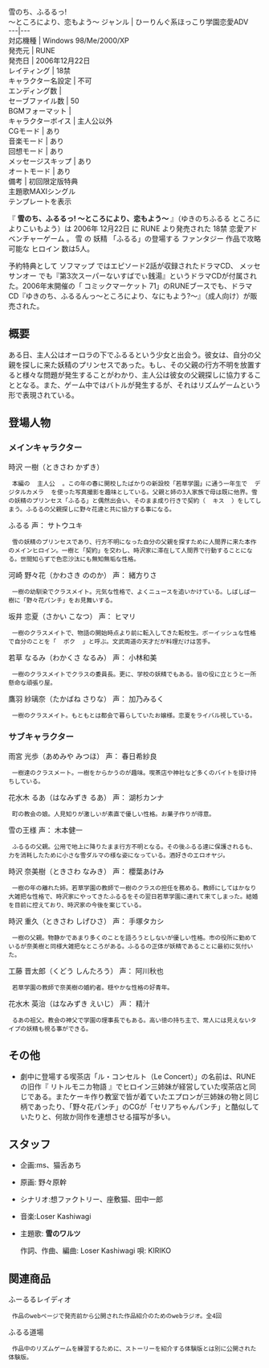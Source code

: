 雪のち、ふるるっ!  
〜ところにより、恋もよう〜  ジャンル  |  ひーりんぐ系ほっこり学園恋愛ADV   
---|---  
対応機種  |  Windows 98/Me/2000/XP   
発売元  |  RUNE   
発売日  |  2006年12月22日   
レイティング  |  18禁   
キャラクター名設定  |  不可   
エンディング数  |   
セーブファイル数  |  50   
BGMフォーマット  |   
キャラクターボイス  |  主人公以外   
CGモード  |  あり   
音楽モード  |  あり   
回想モード  |  あり   
メッセージスキップ  |  あり   
オートモード  |  あり   
備考  |  初回限定版特典   
主題歌MAXIシングル  
テンプレートを表示  
  
『 **雪のち、ふるるっ! 〜ところにより、恋もよう〜** 』（ゆきのちふるる ところによりこいもよう）は  2006年  12月22日  に  RUNE
より発売された  18禁  恋愛アドベンチャーゲーム  。  雪  の  妖精  「ふるる」の登場する  ファンタジー  作品で攻略可能な  ヒロイン
数は5人。

予約特典として  ソフマップ  ではエピソード2話が収録されたドラマCD、  メッセサンオー
でも『第3次スーパーないすばでぃ銭湯』というドラマCDが付属された。2006年末開催の「  コミックマーケット
71」のRUNEブースでも、ドラマCD『ゆきのち、ふるるんっ～ところにより、なにもよう?～』（成人向け）が販売された。

##  概要  

ある日、主人公はオーロラの下でふるるという少女と出会う。彼女は、自分の父親を探しに来た妖精のプリンセスであった。もし、その父親の行方不明を放置すると様々な問題が発生することがわかり、主人公は彼女の父親探しに協力することとなる。また、ゲーム中ではバトルが発生するが、それはリズムゲームという形で表現されている。

##  登場人物  

###  メインキャラクター  

時沢 一樹（ときさわ かずき）

     本編の  主人公  。この年の春に開校したばかりの新設校「若草学園」に通う一年生で  デジタルカメラ  を使った写真撮影を趣味としている。父親と姉の3人家族で母は既に他界。雪の妖精のプリンセス「ふるる」と偶然出会い、そのまま成り行きで契約（  キス  ）をしてしまう。ふるるの父親探しに野々花達と共に協力する事になる。 
ふるる 声：  サトウユキ

     雪の妖精のプリンセスであり、行方不明になった自分の父親を探すために人間界に来た本作のメインヒロイン。一樹と「契約」を交わし、時沢家に滞在して人間界で行動することになる。世間知らずで色恋沙汰にも無知無垢な性格。 
河崎 野々花（かわさき ののか） 声：  緒方りさ

     一樹の幼馴染でクラスメイト。元気な性格で、よくニュースを追いかけている。しばしば一樹に「野々花パンチ」をお見舞いする。 
坂井 恋夏（さかい こなつ） 声：  ヒマリ

     一樹のクラスメイトで、物語の開始時点より前に転入してきた転校生。ボーイッシュな性格で自分のことを「  ボク  」と呼ぶ。文武両道の天才だが料理だけは苦手。 
若草 なるみ（わかくさ なるみ） 声：  小林和美

     一樹のクラスメイトでクラスの委員長。更に、学校の妖精でもある。皆の役に立とうと一所懸命な頑張り屋。 
鷹羽 紗璃奈（たかばね さりな） 声：  加乃みるく

     一樹のクラスメイト。もともとは都会で暮らしていたお嬢様。恋夏をライバル視している。 

###  サブキャラクター  

雨宮 光歩（あめみや みつほ） 声：  春日希紗良

     一樹達のクラスメート。一樹をからかうのが趣味。喫茶店や神社など多くのバイトを掛け持ちしている。 
花水木 るあ（はなみずき るあ） 声：  湖杉カンナ

     町の教会の娘。人見知りが激しいが素直で優しい性格。お菓子作りが得意。 
雪の王様 声：  木本健一

     ふるるの父親。公用で地上に降りたまま行方不明となる。その後ふるる達に保護されるも、力を消耗したために小さな雪ダルマの様な姿になっている。酒好きのエロオヤジ。 
時沢 奈美樹（ときさわ なみき） 声：  櫻葉あけみ

     一樹の年の離れた姉。若草学園の教師で一樹のクラスの担任を務める。教師にしてはかなり大雑把な性格で、時沢家にやってきたふるるをその翌日若草学園に連れて来てしまった。結婚を目前に控えており、時沢家の今後を案じている。 
時沢 重久（ときさわ しげひさ） 声：  手塚タカシ

     一樹の父親。物静かであまり多くのことを語ろうとしないが優しい性格。市の役所に勤めているが奈美樹と同様大雑把なところがある。ふるるの正体が妖精であることに最初に気付いた。 
工藤 晋太郎（くどう しんたろう） 声：  阿川秋也

     若草学園の教師で奈美樹の婚約者。穏やかな性格の好青年。 
花水木 英治（はなみずき えいじ） 声：  精汁

     るあの祖父。教会の神父で学園の理事長でもある。高い徳の持ち主で、常人には見えないタイプの妖精も視る事ができる。 

##  その他  

  * 劇中に登場する喫茶店「ル・コンセルト（Le Concert）」の名前は、RUNEの旧作『  リトルモニカ物語  』でヒロイン三姉妹が経営していた喫茶店と同じである。またケーキ作り教室で皆が着ていたエプロンが三姉妹の物と同じ柄であったり、「野々花パンチ」のCGが「セリアちゃんパンチ」と酷似していたりと、何故か同作を連想させる描写が多い。 

##  スタッフ  

  * 企画:ms、猫舌あち 
  * 原画:  野々原幹 
  * シナリオ:想ファクトリー、座敷猫、田中一郎 
  * 音楽:Loser Kashiwagi 
  * 主題歌: **雪のワルツ**

     作詞、作曲、編曲:  Loser Kashiwagi 
     唄:  KIRIKO 

##  関連商品  

ふーるるレイディオ

     作品のwebページで発売前から公開された作品紹介のためのwebラジオ。全4回 
ふるる道場

     作品中のリズムゲームを練習するために、ストーリーを紹介する体験版とは別に公開された体験版。 

